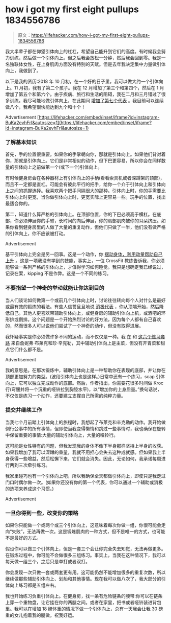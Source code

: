 # how i got my first eight pullups 1834556786

> 原文：<https://lifehacker.com/how-i-got-my-first-eight-pullups-1834556786>

我大半辈子都在仰望引体向上的杠杠，希望自己能升到它们的高度。有时候我会努力训练，然后做一个引体向上。但之后我会放松一分钟，然后我会回到零。我是一名独联体女性，在上身肌肉方面没有特别的天赋。但是去年我决定集中力量做引体向上，我做到了。

以下是我的资历:2018 年 10 月初，在一个好的日子里，我可以做大约一个引体向上。11 月初，我有了第二个孩子。我在 12 月增加了第三个和第四个，然后在 1 月增加了第五个和第六个。由于疾病、旅行和生活的阻碍，我在二月和三月错过了很多训练。我尽可能地做引体向上，在此期间 [增加了第七个代表](https://www.instagram.com/p/BuKa2evhFrI/) 。我目前可以连续做八个，我希望很快能达到九个和十个！

<label class="bxm4mm-13 juykRM">Advertisement</label> [https://lifehacker.com/embed/inset/iframe?id=instagram-BuKa2evhFrI&autosize=1](https://lifehacker.com/embed/inset/iframe?id=instagram-BuKa2evhFrI&autosize=1) 

### 了解基本知识

首先，手的位置很重要。如果你的手掌朝向你，那就是引体向上。如果他们背对着你，那就是引体向上。它们是非常相似的动作，但下巴更容易，所以你会在同样数量的引体向上之前做第一个(或下一个)引体向上。

有时候健身房会在各种器材上有引体向上的手柄(看看索具机或者深蹲架的顶部)，而且不一定都是直杠。可能会有彼此平行的把手，给你一个介于引体向上和引体向上之间的抓握选择。我喜欢两个把手间隔很大的那种。引体向上时，你的手需要比引体向上时更宽，当你做引体向上时，更宽实际上更容易一些。玩手的位置，找出最适合你的。

第二，知道什么算严格的引体向上。在顶部位置，你的下巴必须高于横杠。在底部，你必须伸展你的手臂，长时间的向后伸展，你的肩部肌肉被你的耳朵挤压。如果你看到健身房里的人做了大量的重复动作，但他们只做了一半，他们没有做严格的引体向上，你不应该被打动。

<label class="bxm4mm-13 juykRM">Advertisement</label>

基平引体向上完全是另一回事。这是一个动作，你 [摆动身体，利用动量帮助自己上升](https://www.youtube.com/watch?v=-svgkP7Z4ZM) 。这是一项我没有学到的技能，事实上，一位 CrossFit 教练告诉我，你必须能够做一系列严格的引体向上，才值得学习如何睡觉。我只是想确定我已经说过，记录在案，kipping 不是作弊。这是一个不同的练习。

### 不要指望一个神奇的举动就能让你达到目的

当人们谈论如何做第一个或前几个引体向上时，讨论往往转向每个人对什么是最好或最有效的锻炼的看法。有些人信誓旦旦地说 [消极代表](https://vitals.lifehacker.com/negative-reps-help-you-do-exercises-you-thought-were-im-1787395360) ，你从顶端开始，然后降低自己。其他人更喜欢带辅助引体向上，或健身房的辅助引体向上机，或酒吧的环形排或倒排。这个问题是一个开始热烈讨论的好方法，因为每个人都有自己喜欢的，然而很多人可以说他们尝试了一个神奇的动作，但没有取得进展。

我怀疑事实是你必须做许多不同的运动，而不仅仅是一种。我 [在](https://lifehacker.com/two-weeks-of-this-workout-brought-me-within-inches-of-a-1794336550) 和 [这六个练习套路](https://vitals.lifehacker.com/this-strength-workout-can-get-you-closer-to-your-first-1793796371) 来自詹妮弗·布莱克和珍·辛克勒，其中辅助引体向上是主菜，但没有开胃菜和甜点它们什么都不是。

<label class="bxm4mm-13 juykRM">Advertisement</label>

我的意思是。在那次锻炼中，辅助引体向上是一种帮助你在表现的底部，并让你在顶部更加努力的类型。(波段引体向上也是这样。)日常中还有一个练习，scap 引体向上，它可以独立完成动作的底部。然后，作者指出，你需要花很多时间做 Kroc 行(弯腰并将一个沉重的哑铃拉到胸腔水平)，以“增加你的上身质量。”换句话说，不仅仅是练习一个动作，还要建立支撑自己所需的纯粹力量。

### 提交并继续工作

当我七个月前踏上引体向上的旅程时，我想起了布莱克和辛克勒的动作。我开始做例行公事中的所有事情，但即使当我变得懒惰和跳过一些事情时，我也确保在旋转中保留重要的事情:大量的辅助引体向上，大量的哑铃行。

这可能是女性特有的问题，但我发现我的身体不像下半身那样坚持上半身的收获。如果我增加了我可以深蹲的重量，我就不用担心会失去这种成就感。但如果我上半身获得一些增益，然后松懈下来，它们就会消失。因此，无论如何，我承诺每周进行两到三次牵引练习。

我家里碰巧也有一个引体向上吧，所以我确保全天都做引体向上，即使只是我走过门口时偶尔做一次。(如果你还没有你的第一个代表，你可以通过一个辅助或消极的选项来养成这个习惯。)

<label class="bxm4mm-13 juykRM">Advertisement</label>

### 一旦你得到一些，改变你的策略

如果你只能做一个或两个或三个引体向上，这意味着每次你做一组，你很可能会走向“失败”，无法再做一次。这是锻炼肌肉的一种方式，但不是唯一的方式，也可能不是最好的方式。

假设你可以做三个引体向上，但是一套三个会让你完全失去知觉，无法再做更多。在锻炼过程中，你可能不会做很多三组练习。事实上，当我在这种情况下，我可以每天做一组三个，之后只是单打或者双打。

你会发现一次只做一套或两套更有用。这可能仍然不能增加很多的重复次数，所以继续做那些辅助引体向上、划船和其他事情。现在我可以做八次了，我大部分的引体向上练习都是五组左右。

我也开始练习负重引体向上。在健身房，找一条有危险链条的腰带:你可以在链条上穿一个重物盘，让它挂在你的两腿之间。或者在家里，把书或者哑铃装进背包里。我可以在增加 18 磅体重的情况下做一个引体向上，总有一天我会让我 30 磅重的女儿抱着我的腿做。祝我好运。